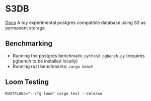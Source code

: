 # S3DB
[Docs](https://lol3rrr.github.io/s3db/s3db/)
A toy experimental postgres compatible database using S3 as permanent storage

## Benchmarking
* Running the postgres benchmark: `python3 pgbench.py` (requires pgbench to be installed locally)
* Running rust benchmarks: `cargo bench`

## Loom Testing
`RUSTFLAGS="--cfg loom" cargo test --release`
